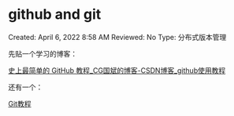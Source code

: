 # github and git

Created: April 6, 2022 8:58 AM
Reviewed: No
Type: 分布式版本管理

先贴一个学习的博客：

[史上最简单的 GitHub 教程_CG国斌的博客-CSDN博客_github使用教程](https://blog.csdn.net/qq_35246620/article/details/66973794?ops_request_misc=%257B%2522request%255Fid%2522%253A%2522164911903816780269867122%2522%252C%2522scm%2522%253A%252220140713.130102334..%2522%257D&request_id=164911903816780269867122&biz_id=0&utm_medium=distribute.pc_search_result.none-task-blog-2~all~top_positive~default-1-66973794.142^v5^pc_search_insert_es_download,157^v4^control&utm_term=github&spm=1018.2226.3001.4187)

还有一个：

[Git教程](https://www.liaoxuefeng.com/wiki/896043488029600)